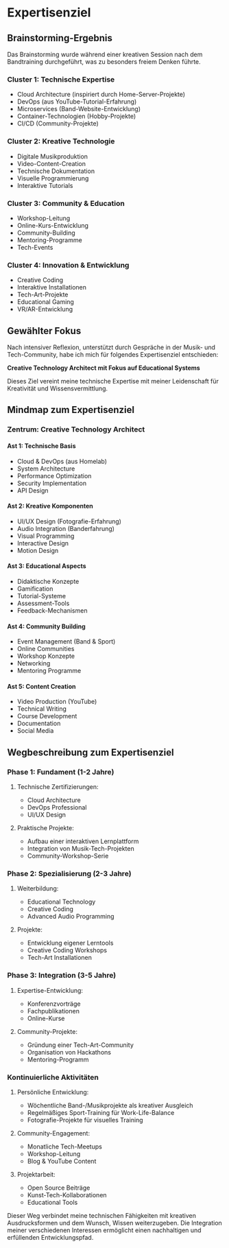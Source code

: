 # Expertisenziel

## Brainstorming-Ergebnis

Das Brainstorming wurde während einer kreativen Session nach dem Bandtraining durchgeführt, was zu besonders freiem Denken führte.

### Cluster 1: Technische Expertise
- Cloud Architecture (inspiriert durch Home-Server-Projekte)
- DevOps (aus YouTube-Tutorial-Erfahrung)
- Microservices (Band-Website-Entwicklung)
- Container-Technologien (Hobby-Projekte)
- CI/CD (Community-Projekte)

### Cluster 2: Kreative Technologie
- Digitale Musikproduktion
- Video-Content-Creation
- Technische Dokumentation
- Visuelle Programmierung
- Interaktive Tutorials

### Cluster 3: Community & Education
- Workshop-Leitung
- Online-Kurs-Entwicklung
- Community-Building
- Mentoring-Programme
- Tech-Events

### Cluster 4: Innovation & Entwicklung
- Creative Coding
- Interaktive Installationen
- Tech-Art-Projekte
- Educational Gaming
- VR/AR-Entwicklung

## Gewählter Fokus

Nach intensiver Reflexion, unterstützt durch Gespräche in der Musik- und Tech-Community, habe ich mich für folgendes Expertisenziel entschieden:

**Creative Technology Architect mit Fokus auf Educational Systems**

Dieses Ziel vereint meine technische Expertise mit meiner Leidenschaft für Kreativität und Wissensvermittlung.

## Mindmap zum Expertisenziel

### Zentrum: Creative Technology Architect

#### Ast 1: Technische Basis
- Cloud & DevOps (aus Homelab)
- System Architecture
- Performance Optimization
- Security Implementation
- API Design

#### Ast 2: Kreative Komponenten
- UI/UX Design (Fotografie-Erfahrung)
- Audio Integration (Banderfahrung)
- Visual Programming
- Interactive Design
- Motion Design

#### Ast 3: Educational Aspects
- Didaktische Konzepte
- Gamification
- Tutorial-Systeme
- Assessment-Tools
- Feedback-Mechanismen

#### Ast 4: Community Building
- Event Management (Band & Sport)
- Online Communities
- Workshop Konzepte
- Networking
- Mentoring Programme

#### Ast 5: Content Creation
- Video Production (YouTube)
- Technical Writing
- Course Development
- Documentation
- Social Media

## Wegbeschreibung zum Expertisenziel

### Phase 1: Fundament (1-2 Jahre)

1. Technische Zertifizierungen:
   - Cloud Architecture
   - DevOps Professional
   - UI/UX Design

2. Praktische Projekte:
   - Aufbau einer interaktiven Lernplattform
   - Integration von Musik-Tech-Projekten
   - Community-Workshop-Serie

### Phase 2: Spezialisierung (2-3 Jahre)

1. Weiterbildung:
   - Educational Technology
   - Creative Coding
   - Advanced Audio Programming

2. Projekte:
   - Entwicklung eigener Lerntools
   - Creative Coding Workshops
   - Tech-Art Installationen

### Phase 3: Integration (3-5 Jahre)

1. Expertise-Entwicklung:
   - Konferenzvorträge
   - Fachpublikationen
   - Online-Kurse

2. Community-Projekte:
   - Gründung einer Tech-Art-Community
   - Organisation von Hackathons
   - Mentoring-Programm

### Kontinuierliche Aktivitäten

1. Persönliche Entwicklung:
   - Wöchentliche Band-/Musikprojekte als kreativer Ausgleich
   - Regelmäßiges Sport-Training für Work-Life-Balance
   - Fotografie-Projekte für visuelles Training

2. Community-Engagement:
   - Monatliche Tech-Meetups
   - Workshop-Leitung
   - Blog & YouTube Content

3. Projektarbeit:
   - Open Source Beiträge
   - Kunst-Tech-Kollaborationen
   - Educational Tools

Dieser Weg verbindet meine technischen Fähigkeiten mit kreativen Ausdrucksformen und dem Wunsch, Wissen weiterzugeben. Die Integration meiner verschiedenen Interessen ermöglicht einen nachhaltigen und erfüllenden Entwicklungspfad.